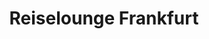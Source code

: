 ---
title: "Reiselounge Frankfurt"
url: /frankfurt-am-main/reiselounge-frankfurt/
shop: Reisebüro
---